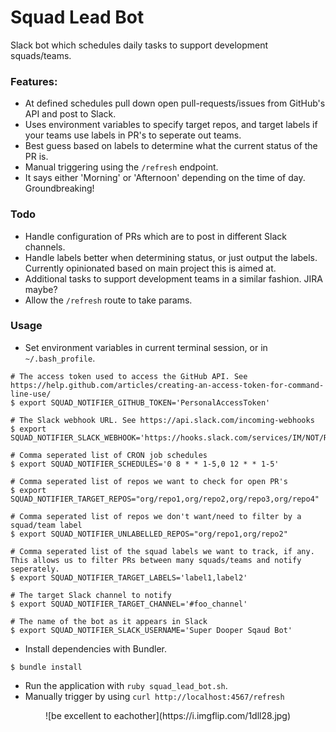 # Squad Lead Bot

Slack bot which schedules daily tasks to support development squads/teams.

### Features:
 - At defined schedules pull down open pull-requests/issues from GitHub's API and post to Slack.
 - Uses environment variables to specify target repos, and target labels if your teams use labels in PR's to seperate out teams.
 - Best guess based on labels to determine what the current status of the PR is.
 - Manual triggering using the `/refresh` endpoint.
 - It says either 'Morning' or 'Afternoon' depending on the time of day. Groundbreaking!

### Todo
 - Handle configuration of PRs which are to post in different Slack channels.
 - Handle labels better when determining status, or just output the labels. Currently opinionated based on main project this is aimed at.
 - Additional tasks to support development teams in a similar fashion. JIRA maybe?
 - Allow the `/refresh` route to take params.

### Usage

 - Set environment variables in current terminal session, or in `~/.bash_profile`.

```
# The access token used to access the GitHub API. See https://help.github.com/articles/creating-an-access-token-for-command-line-use/
$ export SQUAD_NOTIFIER_GITHUB_TOKEN='PersonalAccessToken'

# The Slack webhook URL. See https://api.slack.com/incoming-webhooks
$ export SQUAD_NOTIFIER_SLACK_WEBHOOK='https://hooks.slack.com/services/IM/NOT/REAL'

# Comma seperated list of CRON job schedules
$ export SQUAD_NOTIFIER_SCHEDULES='0 8 * * 1-5,0 12 * * 1-5'

# Comma seperated list of repos we want to check for open PR's
$ export SQUAD_NOTIFIER_TARGET_REPOS="org/repo1,org/repo2,org/repo3,org/repo4"

# Comma seperated list of repos we don't want/need to filter by a squad/team label
$ export SQUAD_NOTIFIER_UNLABELLED_REPOS="org/repo1,org/repo2"

# Comma seperated list of the squad labels we want to track, if any. This allows us to filter PRs between many squads/teams and notify seperately.
$ export SQUAD_NOTIFIER_TARGET_LABELS='label1,label2'

# The target Slack channel to notify
$ export SQUAD_NOTIFIER_TARGET_CHANNEL='#foo_channel'

# The name of the bot as it appears in Slack
$ export SQUAD_NOTIFIER_SLACK_USERNAME='Super Dooper Sqaud Bot'
```

 - Install dependencies with Bundler.
```
$ bundle install
```

 - Run the application with `ruby squad_lead_bot.sh`.
 - Manually trigger by using `curl http://localhost:4567/refresh`

<div style="text-align:center">![be excellent to eachother](https://i.imgflip.com/1dll28.jpg)</div>
